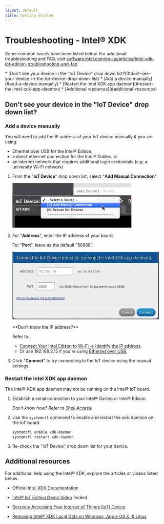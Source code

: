 ```yaml
---
layout: default
title: Getting Started
---
```


# Troubleshooting - Intel® XDK

Some common issues have been listed below. For additional troubleshooting and FAQ, visit [software.intel.com/en-us/articles/intel-xdk-iot-edition-troubleshooting-and-faq](https://software.intel.com/en-us/articles/intel-xdk-iot-edition-troubleshooting-and-faq). 

<div id="toc" class="box" markdown="1">
* [Don't see your device in the "IoT Device" drop down list?](#dont-see-your-device-in-the-iot-device-drop-down-list)
  * [Add a device manually](#add-a-device-manually)
  * [Restart the Intel XDK app daemon](#restart-the-intel-xdk-app-daemon)
* [Additional resources](#additional-resources)
</div>

## Don't see your device in the "IoT Device" drop down list?

### Add a device manually

You will need to add the IP address of your IoT device manually if you are using:

* Ethernet over USB for the Intel® Edison, 
* a direct ethernet connection for the Intel® Galileo, or
* an internet network that requires additional login credentials (e.g. a university Wi-Fi network)

1. From the "**IoT Device**" drop down list, select "**Add Manual Connection**".

    !["Add Manual Connection" option in "IoT Device" drop down list](images/xdk-add_manual_connection.png)

2. For "**Address**", enter the IP address of your board.
  
    For "**Port**", leave as the default "58888".

    ![Popup dialog to add a manual connection](images/xdk-add_manual_connection_confirmation_popup.jpg)

    <div class="callout troubleshooting" markdown="1">
    **Don't know the IP address?**

    Refer to:

    * [Connect Your Intel Edison to Wi-Fi → Identify the IP address](/docs/connectivity/wifi/details-identify_ip.html). 
    * Or use 192.168.2.15 if you're using [Ethernet over USB](/docs/connectivity/ethernet_over_usb/).
    </div>

3. Click "**Connect**" to try connecting to the IoT device using the manual settings.


### Restart the Intel XDK app daemon

The Intel® XDK app daemon may not be running on the Intel® IoT board.

1. Establish a serial connection to your Intel® Galileo or Intel® Edison.

    _Don't know how? Refer to [Shell Access](/shell_access/)._

2. Use the `systemctl` command to enable and restart the xdk-daemon on the IoT board.

    ```
    systemctl enable xdk-daemon
    systemctl restart xdk-daemon
    ```

3. Re-check the "IoT Device" drop down list for your device.


## Additional resources

For additional help using the Intel® XDK, explore the articles or videos listed below.

* Official [Intel XDK Documentation](https://software.intel.com/en-us/html5/xdkdocs)

* [Intel® IoT Edition Demo Video](https://software.intel.com/en-us/html5/iot-demo) (video)

* [Securely Accessing Your Internet of Things (IoT) Device](https://software.intel.com/en-us/html5/documentation/secure-communication-intel-xdk-iot-edition)

* [Removing Intel® XDK Local Data on Windows, Apple OS X, & Linux](https://software.intel.com/en-us/html5/blogs/remove-xdk-local-data)

